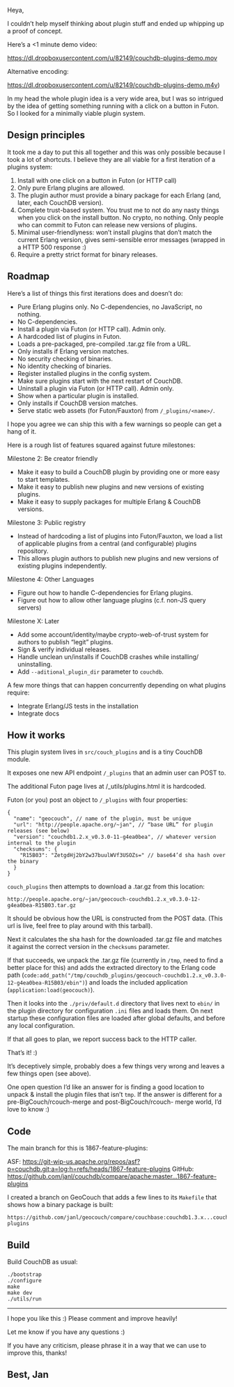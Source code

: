 Heya,

I couldn’t help myself thinking about plugin stuff and ended up
whipping up a proof of concept.

Here’s a <1 minute demo video:

  https://dl.dropboxusercontent.com/u/82149/couchdb-plugins-demo.mov

Alternative encoding:

  https://dl.dropboxusercontent.com/u/82149/couchdb-plugins-demo.m4v)


In my head the whole plugin idea is a very wide area, but I was so
intrigued by the idea of getting something running with a click on a
button in Futon. So I looked for a minimally viable plugin system.


## Design principles

It took me a day to put this all together and this was only possible
because I took a lot of shortcuts. I believe they are all viable for a
first iteration of a plugins system:

1. Install with one click on a button in Futon (or HTTP call)
2. Only pure Erlang plugins are allowed.
3. The plugin author must provide a binary package for each Erlang (and,
   later, each CouchDB version).
4. Complete trust-based system. You trust me to not do any nasty things
   when you click on the install button. No crypto, no nothing. Only
   people who can commit to Futon can release new versions of plugins.
5. Minimal user-friendlyness: won’t install plugins that don’t match 
   the current Erlang version, gives semi-sensible error messages
   (wrapped in a HTTP 500 response :)
6. Require a pretty strict format for binary releases.


## Roadmap

Here’s a list of things this first iterations does and doesn’t do:

- Pure Erlang plugins only. No C-dependencies, no JavaScript, no nothing.
- No C-dependencies.
- Install a plugin via Futon (or HTTP call). Admin only.
- A hardcoded list of plugins in Futon.
- Loads a pre-packaged, pre-compiled .tar.gz file from a URL.
- Only installs if Erlang version matches.
- No security checking of binaries.
- No identity checking of binaries.
- Register installed plugins in the config system.
- Make sure plugins start with the next restart of CouchDB.
- Uninstall a plugin via Futon (or HTTP call). Admin only.
- Show when a particular plugin is installed.
- Only installs if CouchDB version matches.
- Serve static web assets (for Futon/Fauxton) from `/_plugins/<name>/`.

I hope you agree we can ship this with a few warnings so people can get a
hang of it.

Here is a rough list of features squared against future milestones:

Milestone 2: Be creator friendly
 - Make it easy to build a CouchDB plugin by providing one or more easy 
   to start templates.
 - Make it easy to publish new plugins and new versions of existing plugins.
 - Make it easy to supply packages for multiple Erlang & CouchDB versions.

Milestone 3: Public registry
 - Instead of hardcoding a list of plugins into Futon/Fauxton, we load
   a list of applicable plugins from a central (and configurable)
   plugins repository.
 - This allows plugin authors to publish new plugins and new versions
   of existing plugins independently.

Milestone 4: Other Languages
 - Figure out how to handle C-dependencies for Erlang plugins.
 - Figure out how to allow other language plugins
   (c.f. non-JS query servers)

Milestone X: Later
 - Add some account/identity/maybe crypto-web-of-trust system for
   authors to publish “legit” plugins.
 - Sign & verify individual releases.
 - Handle unclean un/installs if CouchDB crashes while installing/
   uninstalling.
 - Add `--aditional_plugin_dir` parameter to `couchdb`.

A few more things that can happen concurrently depending on what
plugins require:
 - Integrate Erlang/JS tests in the installation
 - Integrate docs


## How it works

This plugin system lives in `src/couch_plugins` and is a tiny CouchDB
module.

It exposes one new API endpoint `/_plugins` that an admin user can
POST to.

The additional Futon page lives at /_utils/plugins.html it is
hardcoded.

Futon (or you) post an object to `/_plugins` with four properties:

    {
      "name": "geocouch", // name of the plugin, must be unique
      "url": "http://people.apache.org/~jan", // “base URL” for plugin releases (see below)
      "version": "couchdb1.2.x_v0.3.0-11-g4ea0bea", // whatever version internal to the plugin
      "checksums": {
        "R15B03": "ZetgdHj2bY2w37buulWVf3USOZs=" // base64’d sha hash over the binary
      }
    }

`couch_plugins` then attempts to download a .tar.gz from this
location:

    http://people.apache.org/~jan/geocouch-couchdb1.2.x_v0.3.0-12-g4ea0bea-R15B03.tar.gz

It should be obvious how the URL is constructed from the POST data.
(This url is live, feel free to play around with this tarball).

Next it calculates the sha hash for the downloaded .tar.gz file and
matches it against the correct version in the `checksums` parameter.

If that succeeds, we unpack the .tar.gz file (currently in `/tmp`,
need to find a better place for this) and adds the extracted directory
to the Erlang code path
(`code:add_path("/tmp/couchdb_plugins/geocouch-couchdb1.2.x_v0.3.0-12-g4ea0bea-R15B03/ebin")`)
and loads the included application (`application:load(geocouch)`).

Then it looks into the `./priv/default.d` directory that lives next to
`ebin/` in the plugin directory for configuration `.ini` files and loads them.
On next startup these configuration files are loaded after global defaults,
and before any local configuration.

If that all goes to plan, we report success back to the HTTP caller.

That’s it! :)

It’s deceptively simple, probably does a few things very wrong and
leaves a few things open (see above).

One open question I’d like an answer for is finding a good location to
unpack & install the plugin files that isn’t `tmp`. If the answer is
different for a pre-BigCouch/rcouch-merge and post-BigCouch/rcouch-
merge world, I’d love to know :)


## Code

The main branch for this is 1867-feature-plugins:

  ASF: https://git-wip-us.apache.org/repos/asf?p=couchdb.git;a=log;h=refs/heads/1867-feature-plugins
  GitHub: https://github.com/janl/couchdb/compare/apache:master...1867-feature-plugins

I created a branch on GeoCouch that adds a few lines to its `Makefile`
that shows how a binary package is built:

    https://github.com/janl/geocouch/compare/couchbase:couchdb1.3.x...couchdb1.3.x-plugins


## Build

Build CouchDB as usual:

    ./bootstrap
    ./configure
    make
    make dev
    ./utils/run

* * *

I hope you like this :) Please comment and improve heavily!

Let me know if you have any questions :)

If you have any criticism, please phrase it in a way that we can use
to improve this, thanks!

Best,
Jan
-- 
